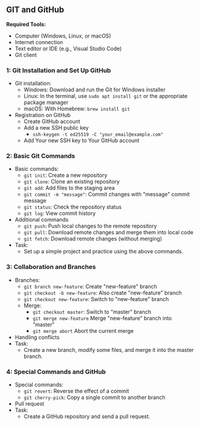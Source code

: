 ## GIT and GitHub

**Required Tools:**
* Computer (Windows, Linux, or macOS)
* Internet connection
* Text editor or IDE (e.g., Visual Studio Code)
* Git client

### 1: Git Installation and Set Up GitHub
* Git installation:
    * Windows: Download and run the Git for Windows installer
    * Linux: In the terminal, use `sudo apt install git` or the appropriate package manager
    * macOS: With Homebrew: `brew install git`
* Registration on GitHub
    * Create GitHub account
    * Add a new SSH public key
        * `ssh-keygen -t ed25519 -C "your_email@example.com"`
    * Add Your new SSH key to Your GitHub account

### 2: Basic Git Commands
* Basic commands:
    * `git init`: Create a new repository
    * `git clone`: Clone an existing repository
    * `git add`: Add files to the staging area
    * `git commit -m "message"`: Commit changes with "message" commit message
    * `git status`: Check the repository status
    * `git log`: View commit history
* Additional commands
    * `git push`: Push local changes to the remote repository
    * `git pull`: Download remote changes and merge them into local code
    * `git fetch`: Download remote changes (without merging)
* Task:
    * Set up a simple project and practice using the above commands.

### 3: Collaboration and Branches
* Branches:
    * `git branch new-feature`: Create "new-feature" branch
    * `git checkout -b new-feature`: Also create "new-feature" branch
    * `git checkout new-feature`: Switch to "new-feature" branch
    * Merge:
        * `git checkout master`: Switch to "master" branch
        * `git merge new-feature` Merge "new-feature" branch into "master"
        * `git merge abort` Abort the current merge
* Handling conflicts
* Task:
    * Create a new branch, modify some files, and merge it into the master branch.

### 4: Special Commands and GitHub
* Special commands:
    * `git revert`: Reverse the effect of a commit
    * `git cherry-pick`: Copy a single commit to another branch
* Pull request
* Task:
    * Create a GitHub repository and send a pull request.